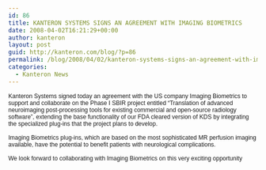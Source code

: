 ```yaml
---
id: 86
title: KANTERON SYSTEMS SIGNS AN AGREEMENT WITH IMAGING BIOMETRICS
date: 2008-04-02T16:21:29+00:00
author: kanteron
layout: post
guid: http://kanteron.com/blog/?p=86
permalink: /blog/2008/04/02/kanteron-systems-signs-an-agreement-with-imaging-biometrics/
categories:
  - Kanteron News
---
```

<p style="font: normal normal normal 12px/normal Helvetica;margin: 0px">
  Kanteron Systems signed today an agreement with the US company Imaging Biometrics to support and collaborate on the Phase I SBIR project entitled “Translation of advanced neuroimaging post-processing tools for existing commercial and open-source radiology software”, extending the base functionality of our FDA cleared version of KDS by integrating the specialized plug-ins that the project plans to develop.
</p>

<p style="font: normal normal normal 12px/normal Helvetica;margin: 0px">
  &nbsp;
</p>

<p style="font: normal normal normal 12px/normal Helvetica;margin: 0px">
  Imaging Biometrics plug-ins, which are based on the most sophisticated MR perfusion imaging available, have the potential to benefit patients with neurological complications.
</p>

<p style="font: normal normal normal 12px/normal Helvetica;margin: 0px">
  &nbsp;
</p>

<p style="font: normal normal normal 12px/normal Helvetica;margin: 0px">
  We look forward to collaborating with Imaging Biometrics on this very exciting opportunity
</p>